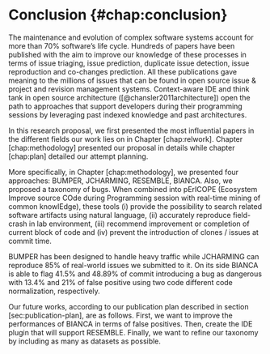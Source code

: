 
# Conclusion {#chap:conclusion}

The maintenance and evolution of complex software systems account for
more than 70% software’s life cycle. Hundreds of papers have been
published with the aim to improve our knowledge of these processes in
terms of issue triaging, issue prediction, duplicate issue detection,
issue reproduction and co-changes prediction. All these publications
gave meaning to the millions of issues that can be found in open source
issue & project and revision management systems. Context-aware IDE and
think tank in open source architecture ([@chansler2011architecture])
open the path to approaches that support developers during their
programming sessions by leveraging past indexed knowledge and past
architectures.

In this research proposal, we first presented the most influential
papers in the different fields our work lies on in Chapter
\[chap:relwork\]. Chapter \[chap:methodology\] presented our proposal in
details while chapter \[chap:plan\] detailed our attempt planning.

More specifically, in Chapter \[chap:methodology\], we presented four
approaches: <span>BUMPER</span>, <span>JCHARMING</span>,
<span>RESEMBLE</span>, <span>BIANCA</span>. Also, we proposed a taxonomy
of bugs. When combined into <span>pErICOPE</span> (Ecosystem Improve
source COde during Programming session with real-time mining of common
knowlEdge), these tools (i) provide the possibility to search related
software artifacts using natural language, (ii) accurately reproduce
field-crash in lab environment, (iii) recommend improvement or
completion of current block of code and (iv) prevent the introduction of
clones / issues at commit time.

<span>BUMPER</span> has been designed to handle heavy traffic while
<span>JCHARMING</span> can reproduce 85% of real-world issues we
submitted to it. On its side <span>BIANCA</span> is able to flag 41.5%
and 48.89% of commit introducing a bug as dangerous with 13.4% and 21%
of false positive using two code different code normalization,
respectively.

Our future works, according to our publication plan described in section
\[sec:publication-plan\], are as follows. First, we want to improve the
performances of <span>BIANCA</span> in terms of false positives. Then,
create the IDE plugin that will support <span>RESEMBLE</span>. Finally,
we want to refine our taxonomy by including as many as datasets as
possible.
